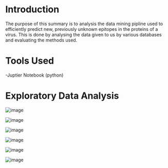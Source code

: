 # Introduction 
The purpose of this summary is to analysis the data mining pipline used to efficiently predict new, previously unknown epitopes in the proteins of a virus. This is done by analysing the data given to us by various databases and evaluating the methods used. 

# Tools Used
-Juptier Notebook (python) 

# Exploratory Data Analysis
![image](https://github.com/user-attachments/assets/fc766774-1ed9-40f1-b8f4-6a5658099315)

![image](https://github.com/user-attachments/assets/d9bfd2c5-f5eb-4346-8baf-60bc0845cdeb)

![image](https://github.com/user-attachments/assets/605d176c-8036-41fe-8a1a-aa1d2bf0e512)

![image](https://github.com/user-attachments/assets/bd430030-8af3-4d9f-b590-b4081382950b)

![image](https://github.com/user-attachments/assets/245be88e-e800-4705-9930-108228296b18)

![image](https://github.com/user-attachments/assets/1b3dda88-8cd4-4346-ba5c-9df645dd733f)






